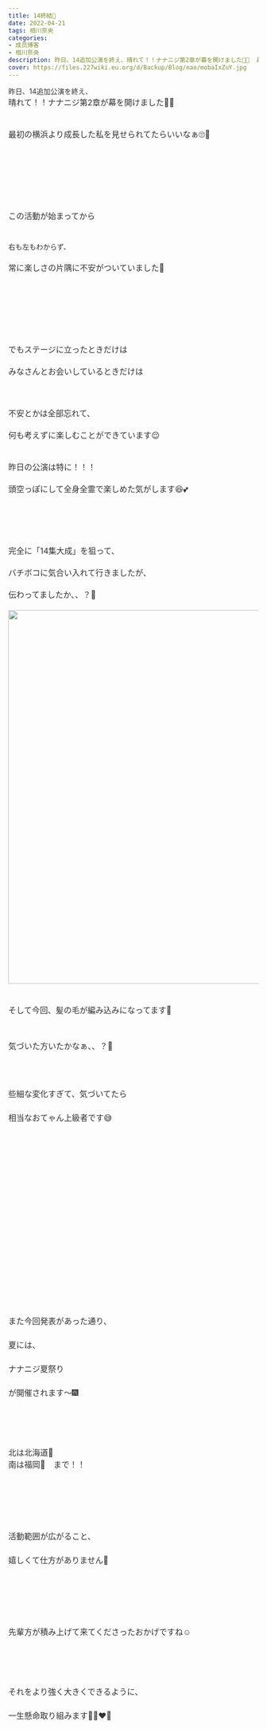 ```yaml
---
title: 14終結🎀
date: 2022-04-21
tags: 相川奈央
categories: 
- 成员博客
- 相川奈央
description: 昨日、14追加公演を終え、晴れて！！ナナニジ第2章が幕を開けました🙌🏻  最初の横浜より成長した私を見せられてたらいいなぁ🙄💓       この活動が始まってから  右も左もわからず、 常に楽しさの片...
cover: https://files.227wiki.eu.org/d/Backup/Blog/nao/mobaIxZuY.jpg 
---
```

<div class="blog_detail__main">
<span style="word-spacing:1px;color:rgb(49,49,49)"><div></div>昨日、14追加公演を終え、</span><div dir="auto" style="font-size:1rem;word-spacing:1px;color:rgb(49,49,49)">晴れて！！ナナニジ第2章が幕を開けました🙌🏻</div><div>　</div><div>　</div><div dir="auto" style="font-size:1rem;word-spacing:1px;color:rgb(49,49,49)">最初の横浜より成長した私を見せられてたらいいなぁ🙄💓</div><div>　</div><div>　</div><div>　</div><div>　</div><div>　</div><div>　</div><div>　</div><div dir="auto" style="font-size:1rem;word-spacing:1px;color:rgb(49,49,49)">この活動が始まってから</div><div>　</div><div>　</div><div dir="auto" style="word-spacing:1px;color:rgb(49,49,49)">右も左もわからず、</div><div>　</div><div dir="auto" style="font-size:1rem;word-spacing:1px;color:rgb(49,49,49)">常に楽しさの片隅に不安がついていました🥲</div><div>　</div><div>　</div><div>　</div><div>　</div><div>　</div><div>　</div><div>　</div><div dir="auto" style="font-size:1rem;word-spacing:1px;color:rgb(49,49,49)">でもステージに立ったときだけは</div><div>　</div><div dir="auto" style="font-size:1rem;word-spacing:1px;color:rgb(49,49,49)">みなさんとお会いしているときだけは</div><div>　</div><div>　</div><div>　</div><div dir="auto" style="font-size:1rem;word-spacing:1px;color:rgb(49,49,49)">不安とかは全部忘れて、</div><div>　</div><div dir="auto" style="font-size:1rem;word-spacing:1px;color:rgb(49,49,49)">何も考えずに楽しむことができています😌</div><div>　</div><div>　</div><div dir="auto" style="font-size:1rem;word-spacing:1px;color:rgb(49,49,49)">昨日の公演は特に！！！</div><div>　</div><div dir="auto" style="font-size:1rem;word-spacing:1px;color:rgb(49,49,49)">頭空っぽにして全身全霊で楽しめた気がします😆💕</div><div>　</div><div>　</div><div>　</div><div>　</div><div>　</div><div dir="auto" style="font-size:1rem;word-spacing:1px;color:rgb(49,49,49)">完全に「14集大成」を狙って、</div><div>　</div><div dir="auto" style="font-size:1rem;word-spacing:1px;color:rgb(49,49,49)">バチボコに気合い入れて行きましたが、</div><div>　</div><div dir="auto" style="font-size:1rem;word-spacing:1px;color:rgb(49,49,49)">伝わってましたか、、？🥺</div><div>　</div><div dir="auto" style="font-size:1rem;word-spacing:1px;color:rgb(49,49,49)"><div><img src="https://files.227wiki.eu.org/d/Backup/Blog/nao/mobaIxZuY.jpg" style="width:750px;max-width:100%"/></div><br/></div><div>　</div><div dir="auto" style="font-size:1rem;word-spacing:1px;color:rgb(49,49,49)"><div dir="auto" style="font-size:1rem">そして今回、髪の毛が編み込みになってます🙈</div><div>　</div><div>　</div><div dir="auto" style="font-size:1rem">気づいた方いたかなぁ、、？🧐</div><div>　</div><div>　</div><div>　</div><div dir="auto" style="font-size:1rem">些細な変化すぎて、気づいてたら</div><div>　</div><div dir="auto" style="font-size:1rem">相当なおてゃん上級者です😅</div><div>　</div><div>　</div><div>　</div><div>　</div><div>　</div><div>　</div><div>　</div><div>　</div><div>　</div><div>　</div><div>　</div><div>　</div><div>　</div><div>　</div><div>　</div><div>　</div><div dir="auto" style="font-size:1rem">また今回発表があった通り、</div><div>　</div><div dir="auto" style="font-size:1rem">夏には、</div><div>　</div><div dir="auto" style="font-size:1rem">ナナニジ夏祭り</div><div>　</div><div dir="auto" style="font-size:1rem">が開催されます〜🎆</div><div>　</div><div>　</div><div>　</div><div>　</div><div dir="auto" style="font-size:1rem">北は北海道🥔</div><div dir="auto" style="font-size:1rem">南は福岡🍥   まで！！</div><div>　</div><div>　</div><div>　</div><div>　</div><div>　</div><div dir="auto" style="font-size:1rem">活動範囲が広がること、</div><div>　</div><div dir="auto" style="font-size:1rem">嬉しくて仕方がありません🥰</div><div>　</div><div>　</div><div>　</div><div>　</div><div>　</div><div dir="auto" style="font-size:1rem">先輩方が積み上げて来てくださったおかげですね☺️</div><div>　</div><div>　</div><div>　</div><div>　</div><div dir="auto" style="font-size:1rem">それをより強く大きくできるように、</div><div>　</div><div dir="auto" style="font-size:1rem">一生懸命取り組みます💪🏻❤️‍🔥</div><div>　</div><div>　</div><div>　</div><div>　</div><div>　</div><div>　</div><div>　</div><div>　</div><div>　</div><div>　</div><div>　</div><div>　</div><div>　</div><div>　</div><div>　</div><div>　</div><div>　</div><div>　</div><div>　</div><div>　</div><div>　</div><div>　</div><div>　</div><div>　</div><div>　</div><div dir="auto" style="font-size:1rem">そしてそして、</div><div>　</div><div dir="auto" style="font-size:1rem">昨日発表された 新キャラ8名👏🏻👏🏻</div><div>　</div><div>　</div><div>　</div><div dir="auto" style="font-size:1rem">何も伝えられていなかったし、</div><div>　</div><div dir="auto" style="font-size:1rem">ずっとキャラクターが待ち遠しかったので</div><div>　</div><div dir="auto" style="font-size:1rem">最初に先輩のキャラが出て来たとき</div><div>　</div><div dir="auto" style="font-size:1rem">もしかして、、！？と思い</div><div>　</div><div dir="auto" style="font-size:1rem">思わず涙が溢れてしまいました😢</div><div>　</div><div>　</div><div>　</div><div>　</div><div dir="auto" style="font-size:1rem">おかげさまで今日は目がパンパン☹️</div><div>　</div><div>　</div><div>　</div><div>　</div><div>　</div><div>　</div><div dir="auto" style="font-size:1rem">私は 西浦そら ちゃん という子に命を吹き込むことになりました💓</div><div>　</div><div>　</div><div dir="auto" style="font-size:1rem">インナーと裾カラーに青がはいってて、</div><div>　</div><div dir="auto" style="font-size:1rem">おでこ出てて、ハーフツインで、</div><div>　</div><div dir="auto" style="font-size:1rem">ミニスカで、大きめのアウターに、</div><div>　</div><div dir="auto" style="font-size:1rem">萌え袖、、😇</div><div>　</div><div>　</div><div dir="auto" style="font-size:1rem">超絶可愛いですよね、、😊😊</div><div>　</div><div dir="auto" style="font-size:1rem">どタイプです🙈</div><div>　</div><div>　</div><div>　</div><div>　</div><div>　</div><div>　</div><div>　</div><div>　</div><div>　</div><div>　</div><div dir="auto" style="font-size:1rem">こんな可愛い子に私が声をあてていいのか、、</div><div>　</div><div dir="auto" style="font-size:1rem">私で大丈夫なのか、、、</div><div>　</div><div>　</div><div dir="auto" style="font-size:1rem">まだ不安ばかりです😔</div><div>　</div><div>　</div><div>　</div><div>　</div><div>　</div><div>　</div><div>　</div><div dir="auto" style="font-size:1rem">でも、いつか</div><div>　</div><div>　</div><div dir="auto" style="font-size:1rem">西浦そらちゃんは私じゃないとダメなんだっ😤</div><div>　</div><div>　</div><div dir="auto" style="font-size:1rem">って言えるように、精一杯命を吹き込んでいきます。</div><div>　</div><div>　</div><div>　</div><div dir="auto" style="font-size:1rem">これからは相川奈央と西浦そら、 </div><div>　</div><div>　</div><div dir="auto" style="font-size:1rem">二人三脚で頑張っていきたいと思います🎀</div><div>　</div><div dir="auto" style="font-size:1rem">これからよろしくね、そらちゃん❤️</div><div>　</div><div>　</div><div>　</div><div>　</div><div>　</div><div>　</div><div>　</div><div>　</div><div>　</div><div>　</div><div>　</div><div>　</div><div>　</div><div>　</div><div dir="auto" style="font-size:1rem">これからのナナニジ第2章は</div><div>　</div><div dir="auto" style="font-size:1rem">14+14 総勢28名で始まります☺️</div><div>　</div><div>　</div><div>　</div><div>　</div><div dir="auto" style="font-size:1rem">これからのナナニジもよろしくお願いします🤲🏻🎀</div><br style="color:rgb(0,0,0);word-spacing:0px"/></div><br/>
<!--twitter-->

<!--//twitter-->
</div>